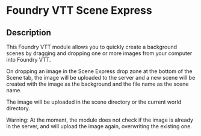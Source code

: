 # Foundry VTT Scene Express

## Description

This Foundry VTT module allows you to quickly create a background scenes by dragging 
and dropping one or more images from your computer into Foundry VTT.

On dropping an image in the Scene Express drop zone at the bottom of the Scene tab, 
the image will be uploaded to the server and  a new scene will be created with the image 
as the background and the file name as the scene name.

The image will be uploaded in the scene directory or the current world directory.

Warning: At the moment, the module does not check if the image is already in the server,
and will upload the image again, overwriting the existing one.
